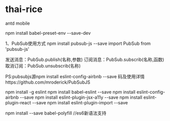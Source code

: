 # thai-rice

antd mobile 

npm install babel-preset-env --save-dev

1、PubSub使用方式
npm install pubsub-js --save
import PubSub from 'pubsub-js'

发送消息：PubSub.publish(名称,参数)
订阅消息：PubSub.subscrib(名称,函数)
取消订阅：PubSub.unsubscrib(名称)

PS:pubsubjs源npm install eslint-config-airbnb --save
码及使用详情https://github.com/mroderick/PubSubJS



npm install -g eslint
npm install  babel-eslint --save
npm install eslint-config-airbnb  --save
npm install eslint-plugin-jsx-a11y  --save
npm install eslint-plugin-react  --save
npm install eslint-plugin-import  --save

npm install --save babel-polyfill  //es6新语法支持